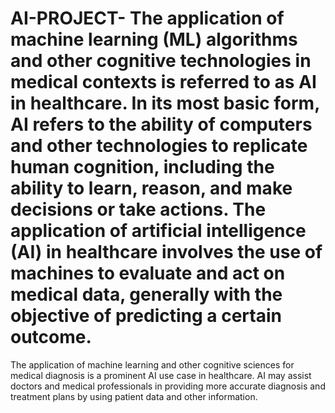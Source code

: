 # AI-PROJECT- The application of machine learning (ML) algorithms and other cognitive technologies in medical contexts is referred to as AI in healthcare. In its most basic form, AI refers to the ability of computers and other technologies to replicate human cognition, including the ability to learn, reason, and make decisions or take actions. The application of artificial intelligence (AI) in healthcare involves the use of machines to evaluate and act on medical data, generally with the objective of predicting a certain outcome.
The application of machine learning and other cognitive sciences for medical diagnosis is a prominent AI use case in healthcare. AI may assist doctors and medical professionals in providing more accurate diagnosis and treatment plans by using patient data and other information.
